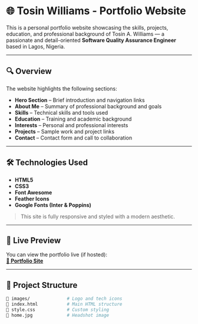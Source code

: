 # 🌐 Tosin Williams - Portfolio Website

This is a personal portfolio website showcasing the skills, projects, education, and professional background of Tosin A. Williams — a passionate and detail-oriented **Software Quality Assurance Engineer** based in Lagos, Nigeria.

---

## 🔍 Overview

The website highlights the following sections:

- **Hero Section** – Brief introduction and navigation links
- **About Me** – Summary of professional background and goals
- **Skills** – Technical skills and tools used
- **Education** – Training and academic background
- **Interests** – Personal and professional interests
- **Projects** – Sample work and project links
- **Contact** – Contact form and call to collaboration

---

## 🛠️ Technologies Used

- **HTML5**  
- **CSS3**  
- **Font Awesome**  
- **Feather Icons**  
- **Google Fonts (Inter & Poppins)**

> This site is fully responsive and styled with a modern aesthetic.

---

## 🚀 Live Preview

You can view the portfolio live (if hosted):  
**[🔗 Portfolio Site](https://brea351.github.io/portfolio/)**

---

## 📂 Project Structure

```bash
📁 images/              # Logo and tech icons
📄 index.html           # Main HTML structure
📄 style.css            # Custom styling
📄 home.jpg             # Headshot image
